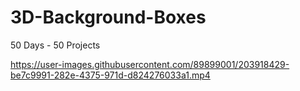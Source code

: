 # 3D-Background-Boxes
50 Days - 50 Projects


https://user-images.githubusercontent.com/89899001/203918429-be7c9991-282e-4375-971d-d824276033a1.mp4

